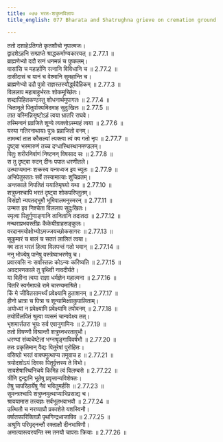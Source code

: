 ```yaml
---
title: ०७७ भरत-शत्रुघ्नविलापः
title_english: 077 Bharata and Shatrughna grieve on cremation ground

---
```

<div class="audioEmbed"  caption="श्रीराम-हरिसीताराममूर्ति-घनपाठिभ्यां वचनम्" src="https://archive.org/download/Ramayana-recitation-Sriram-harisItArAmamUrti-Ghanapaati-v2/Kanda_2/Kanda_2_AYK-077-Bharatha_Shatrugna_Vilapaha.mp3"></div>

  
ततो दशाहेऽतिगते कृतशौचो नृपात्मजः।  
द्वादशेऽहनि सम्प्राप्ते श्राद्धकर्माण्यकारयत् ॥ 2.77.1 ॥   
ब्राह्मणेभ्यो ददौ रत्नं धनमन्नं च पुष्कलम्।  
वासांसि च महार्हाणि रत्नानि विविधानि च ॥ 2.77.2 ॥   
दासीदासं च यानं च वेश्मानि सुमहान्ति च।  
ब्राह्मणेभ्यो ददौ पुत्रो राज्ञस्तस्यौर्द्ध्वदैहिकम् ॥ 2.77.3 ॥   
विललाप महाबाहुर्भरतः शोकमूर्च्छितः।  
शब्दापिहितकण्ठस्तु शोधनार्थमुपागतः ॥ 2.77.4 ॥   
चितामूले पितुर्वाक्यमिदमाह सुदुःखितः ॥ 2.77.5 ॥   
तात यस्मिन्निसृष्टोऽहं त्वया भ्रातरि राघवे।  
तस्मिन्वनं प्रव्रजिते शून्ये त्यक्तोऽस्म्यहं त्वया ॥ 2.77.6 ॥   
यस्या गतिरनाथायाः पुत्रः प्रव्राजितो वनम्।  
तामम्बां तात कौसल्यां त्यक्त्वा त्वं क्व गतो नृप ॥ 2.77.7 ॥   
दृष्ट्वा भस्मारुणं तच्च दग्धास्थिस्थानमण्डलम्।  
पितुः शरीरनिर्वाणं निष्टनन् विषसाद सः ॥ 2.77.8 ॥   
स तु दृष्ट्वा रुदन् दीनः पपात धरणीतले।  
उत्थाप्यमानः शक्रस्य यन्त्रध्वज इव च्युतः ॥ 2.77.9 ॥   
अभिपेतुस्ततः सर्वे तस्यामात्याः शुचिव्रतम्।  
अन्तकाले निपतितं ययातिमृषयो यथा ॥ 2.77.10 ॥   
शत्रुघ्नश्चापि भरतं दृष्ट्वा शोकपरिप्लुतम्।  
विसंज्ञो न्यपतद्भूमौ भूमिपालमनुस्मरन् ॥ 2.77.11 ॥   
उन्मत्त इव निश्चेता विललाप सुदुःखितः।  
स्मृत्वा पितुर्गुणाङ्गानि तानितानि तदातदा ॥ 2.77.12 ॥   
मन्थराप्रभवस्तीव्रः कैकेयीग्राहसङ्कुलः।  
वरदानमयोक्षोभ्योऽमज्जयच्छोकसागरः ॥ 2.77.13 ॥   
सुकुमारं च बालं च सततं लालितं त्वया।  
क्व तात भरतं हित्वा विलपन्तं गतो भवान् ॥ 2.77.14 ॥   
ननु भोज्येषु पानेषु वस्त्रेष्वाभरणेषु च।  
प्रवारयसि नः सर्वांस्तन्नः कोऽन्यः करिष्यति ॥ 2.77.15 ॥   
अवदारणकाले तु पृथिवी नावदीर्यते।  
या विहीना त्वया राज्ञा धर्मज्ञेन महात्मना ॥ 2.77.16 ॥   
पितरि स्वर्गमापन्ने रामे चारण्यमाश्रिते।  
किं मे जीवितसामर्थ्यं प्रवेक्ष्यामि हुताशनम् ॥ 2.77.17 ॥   
हीनो भ्रात्रा च पित्रा च शून्यामिक्ष्वाकुपालिताम्।  
अयोध्यां न प्रवेक्ष्यामि प्रवेक्ष्यामि तपोवनम् ॥ 2.77.18 ॥   
तयोर्विलपितं श्रुत्वा व्यसनं चान्ववेक्ष्य तत्।  
भृशमार्त्ततरा भूयः सर्व एवानुगामिनः ॥ 2.77.19 ॥   
ततो विषण्णौ विश्रान्तौ शत्रुघ्नभरतावुभौ।  
धरण्यां संव्यचेष्टेतां भग्नश्रृङ्गाविवर्षभौ ॥ 2.77.20 ॥   
ततः प्रकृतिमान् वैद्यः पितुरेषां पुरोहितः।  
वसिष्ठो भरतं वाक्यमुत्थाप्य तमुवाच ह ॥ 2.77.21 ॥   
त्रयोदशोऽयं दिवसः पितुर्वृत्तस्य ते विभो।  
सावशेषास्थिनिचये किमिह त्वं विलम्बसे ॥ 2.77.22 ॥   
त्रीणि द्वन्द्वानि भूतेषु प्रवृत्तान्यविशेषतः।  
तेषु चापरिहार्येषु नैवं भवितुमर्हसि ॥ 2.77.23 ॥   
सुमन्त्रश्चापि शत्रुघ्नमुत्थाप्याभिप्रसाद्य च।  
श्रावयामास तत्त्वज्ञः सर्वभूतभवाभवौ ॥ 2.77.24 ॥   
उत्थितौ च नरव्याघ्रौ प्रकाशेते यशस्विनौ।  
वर्षातपपरिक्लिन्नौ पृथगिन्द्रध्वजाविव ॥ 2.77.25 ॥   
अश्रूणि परिमृद्नन्तौ रक्ताक्षौ दीनभाषिणौ।  
अमात्यास्त्वरयन्ति स्म तनयौ चापराः क्रियाः ॥ 2.77.26 ॥   